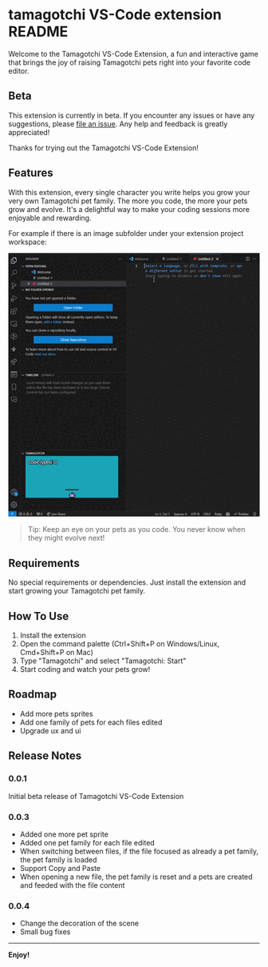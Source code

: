 # tamagotchi VS-Code extension README

Welcome to the Tamagotchi VS-Code Extension, a fun and interactive game that brings the joy of raising Tamagotchi pets right into your favorite code editor.

## Beta

This extension is currently in beta. If you encounter any issues or have any suggestions, please [file an issue](https://github.com/Tzanou123/vscode_tamagotchi_extension/issues).
Any help and feedback is greatly appreciated!

Thanks for trying out the Tamagotchi VS-Code Extension!

## Features

With this extension, every single character you write helps you grow your very own Tamagotchi pet family. The more you code, the more your pets grow and evolve. It's a delightful way to make your coding sessions more enjoyable and rewarding.

For example if there is an image subfolder under your extension project workspace:

![feature X](https://github.com/Tzanou123/vscode_tamagotchi_extension/blob/master/src/media/demo.gif?raw=true)

> Tip: Keep an eye on your pets as you code. You never know when they might evolve next!

## Requirements


No special requirements or dependencies. Just install the extension and start growing your Tamagotchi pet family.

## How To Use

1. Install the extension
2. Open the command palette (Ctrl+Shift+P on Windows/Linux, Cmd+Shift+P on Mac)
3. Type "Tamagotchi" and select "Tamagotchi: Start"
4. Start coding and watch your pets grow!

## Roadmap

* Add more pets sprites
* Add one family of pets for each files edited
* Upgrade ux and ui

## Release Notes

### 0.0.1

Initial beta release of Tamagotchi VS-Code Extension

### 0.0.3

- Added one more pet sprite
- Added one pet family for each file edited
- When switching between files, if the file focused as already a pet family, the pet family is loaded
- Support Copy and Paste
- When opening a new file, the pet family is reset and a pets are created and feeded with the file content

### 0.0.4

- Change the decoration of the scene
- Small bug fixes

---

**Enjoy!**
